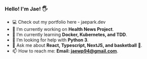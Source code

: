 ### Hello! I'm Jae! 🖐️
- 💻 Check out my portfolio here - jaepark.dev
- 🔭 I’m currently working on  <strong>Health News Project</strong>.
- 🌱 I’m currently learning <strong>Docker, Kubernetes, and TDD</strong>.
- 🤔 I’m looking for help with <strong>Python 3</strong>.
- 💬 Ask me about <strong>React, Typescript, NextJS, and basketball</strong> 🏀.
- 📫 How to reach me: <strong>Email: jaewp94@gmail.com</strong>.

